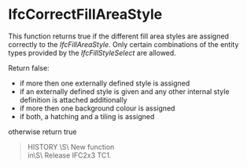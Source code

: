 IfcCorrectFillAreaStyle
=======================
This function returns true if the different fill area styles are assigned
correctly to the _IfcFillAreaStyle_. Only certain combinations of the entity
types provided by the _IfcFillStyleSelect_ are allowed.  
  
Return false:  
  
* if more then one externally defined style is assigned   
* if an externally defined style is given and any other internal style definition is attached additionally   
* if more then one background colour is assigned   
* if both, a hatching and a tiling is assigned   
  
otherwise return true  
  
> HISTORY \S\ New function  
in\S\ Release IFC2x3 TC1.  


